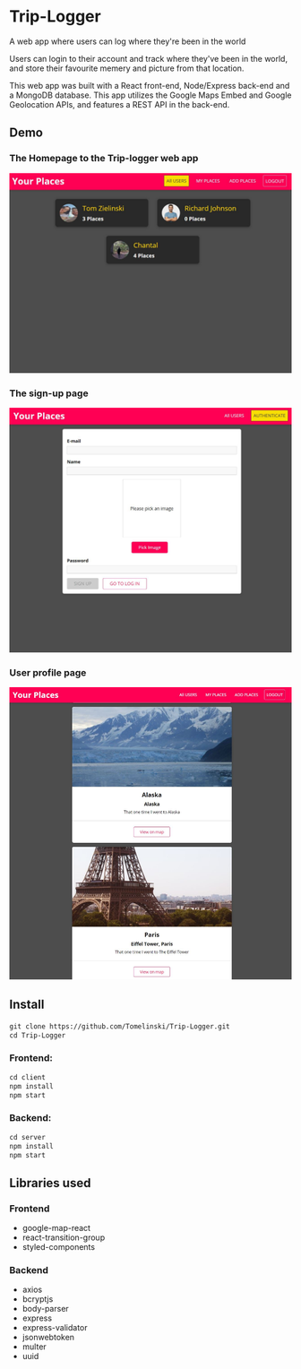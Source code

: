 # Trip-Logger
A web app where users can log where they're been in the world

Users can login to their account and track where they've been in the world, and store their favourite memery and picture from that location.

This web app was built with a React front-end, Node/Express back-end and a MongoDB database. This app utilizes the Google Maps Embed and Google Geolocation APIs, and features a REST API in the back-end.

## Demo

### The Homepage to the Trip-logger web app
![Homepage](/demo-images/homepage.JPG)

### The sign-up page
![Signup Page](/demo-images/usersignup.JPG)

### User profile page
![Profile Page](/demo-images/places.JPG)

## Install
```
git clone https://github.com/Tomelinski/Trip-Logger.git
cd Trip-Logger
```
### Frontend:
```
cd client
npm install
npm start
```
### Backend:
```
cd server
npm install
npm start
```

## Libraries used
### Frontend
- google-map-react
- react-transition-group
- styled-components

### Backend
- axios
- bcryptjs
- body-parser
- express
- express-validator
- jsonwebtoken
- multer
- uuid
